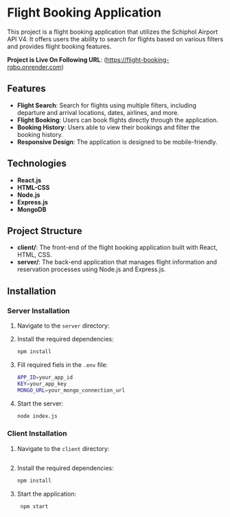 # Flight Booking Application

This project is a flight booking application that utilizes the Schiphol Airport API V4. It offers users the ability to search for flights based on various filters and provides flight booking features.

**Project is Live On Following URL**: (https://flight-booking-rqbo.onrender.com)

## Features

- **Flight Search**: Search for flights using multiple filters, including departure and arrival locations, dates, airlines, and more.
- **Flight Booking**: Users can book flights directly through the application.
- **Booking History**: Users able to view their bookings and filter the booking history.
- **Responsive Design**: The application is designed to be mobile-friendly.

## Technologies

-   **React.js**
-   **HTML-CSS**
-   **Node.js**
-   **Express.js**
-   **MongoDB**


## Project Structure

- **client/**: The front-end of the flight booking application built with React, HTML, CSS.
- **server/**: The back-end application that manages flight information and reservation processes using Node.js and Express.js.

## Installation

### Server Installation

1. Navigate to the `server` directory:

2. Install the required dependencies:
    ```bash
    npm install
    ```

3. Fill required fiels in the `.env` file:
    ```bash
    APP_ID=your_app_id
    KEY=your_app_key
    MONGO_URL=your_mongo_connection_url
    ```
    
4. Start the server:
     ```bash
    node index.js
    ```

### Client Installation
1. Navigate to the `client` directory:
    ```bash cd client
    ```

2. Install the required dependencies:
    ```bash
    npm install
    ```
3. Start the application:
   ```bash
    npm start
    ```
